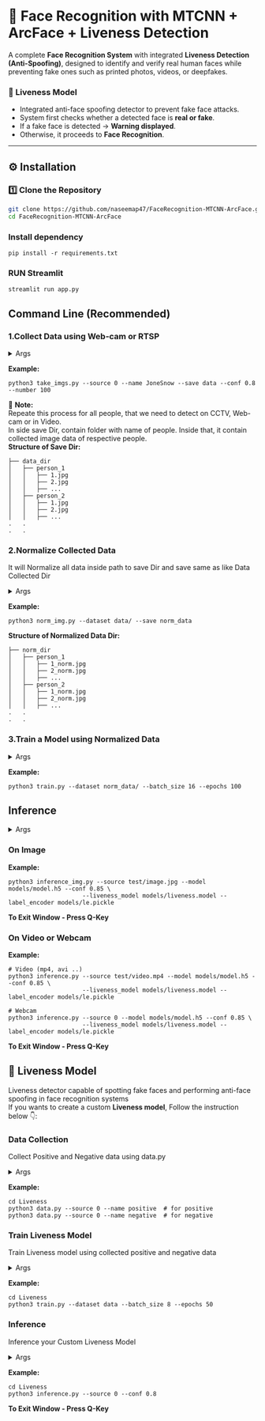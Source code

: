 # 🧠 Face Recognition with MTCNN + ArcFace + Liveness Detection

A complete **Face Recognition System** with integrated **Liveness Detection (Anti-Spoofing)**, designed to identify and verify real human faces while preventing fake ones such as printed photos, videos, or deepfakes.

### 🧬 Liveness Model
- Integrated anti-face spoofing detector to prevent fake face attacks.
- System first checks whether a detected face is **real or fake**.
- If a fake face is detected → **Warning displayed**.
- Otherwise, it proceeds to **Face Recognition**.
---
## ⚙️ Installation
### 1️⃣ Clone the Repository
```bash
git clone https://github.com/naseemap47/FaceRecognition-MTCNN-ArcFace.git
cd FaceRecognition-MTCNN-ArcFace

```
### Install dependency
```
pip install -r requirements.txt
```
### RUN Streamlit
```
streamlit run app.py
```

## Command Line (Recommended)
### 1.Collect Data using Web-cam or RTSP
<details>
  <summary>Args</summary>
  
  `-i`, `--source`: RTSP link or webcam-id <br>
  `-n`, `--name`: name of the person <br>
  `-o`, `--save`: path to save dir <br>
  `-c`, `--conf`: min prediction conf (0<conf<1) <br>
  `-x`, `--number`: number of data wants to collect

</details>

**Example:**
```
python3 take_imgs.py --source 0 --name JoneSnow --save data --conf 0.8 --number 100
```
:book: **Note:** <br>
Repeate this process for all people, that we need to detect on CCTV, Web-cam or in Video.<br>
In side save Dir, contain folder with name of people. Inside that, it contain collected image data of respective people.<br>
**Structure of Save Dir:** <br>
```
├── data_dir
│   ├── person_1
│   │   ├── 1.jpg
│   │   ├── 2.jpg
│   │   ├── ...
│   ├── person_2
│   │   ├── 1.jpg
│   │   ├── 2.jpg
│   │   ├── ...
.   .
.   .
```

### 2.Normalize Collected Data
It will Normalize all data inside path to save Dir and save same as like Data Collected Dir

<details>
  <summary>Args</summary>
  
  `-i`, `--dataset`: path to dataset/dir <br>
  `-o`, `--save`: path to save dir

</details>

**Example:**
```
python3 norm_img.py --dataset data/ --save norm_data
```
**Structure of Normalized Data Dir:** <br>
```
├── norm_dir
│   ├── person_1
│   │   ├── 1_norm.jpg
│   │   ├── 2_norm.jpg
│   │   ├── ...
│   ├── person_2
│   │   ├── 1_norm.jpg
│   │   ├── 2_norm.jpg
│   │   ├── ...
.   .
.   .
```
### 3.Train a Model using Normalized Data

<details>
  <summary>Args</summary>
  
  `-i`, `--dataset`: path to Norm/dir <br>
  `-o`, `--save`: path to save .h5 model, eg: dir/model.h5 <br>
  `-l`, `--le`: path to label encoder <br>
  `-b`, `--batch_size`: batch Size for model training <br>
  `-e`, `--epochs`: Epochs for Model Training

</details>

**Example:**
```
python3 train.py --dataset norm_data/ --batch_size 16 --epochs 100
```

## Inference

<details>
  <summary>Args</summary>
  
  `-i`, `--source`: path to Video or webcam or image <br>
  `-m`, `--model`: path to saved .h5 model, eg: dir/model.h5 <br>
  `-c`, `--conf`: min prediction conf (0<conf<1) <br>
  `-lm`, `--liveness_model`: path to **liveness.model** <br>
  `--le`, `--label_encoder`: path to label encoder

</details>

### On Image 
**Example:**
```
python3 inference_img.py --source test/image.jpg --model models/model.h5 --conf 0.85 \
                     --liveness_model models/liveness.model --label_encoder models/le.pickle
```
**To Exit Window - Press Q-Key**

### On Video or Webcam
**Example:**
```
# Video (mp4, avi ..)
python3 inference.py --source test/video.mp4 --model models/model.h5 --conf 0.85 \
                     --liveness_model models/liveness.model --label_encoder models/le.pickle
```
```
# Webcam
python3 inference.py --source 0 --model models/model.h5 --conf 0.85 \
                     --liveness_model models/liveness.model --label_encoder models/le.pickle
```
**To Exit Window - Press Q-Key**

## 🚀 Liveness Model
Liveness detector capable of spotting fake faces and performing anti-face spoofing in face recognition systems <br>
If you wants to create a custom **Liveness model**,
Follow the instruction below 👇:

### Data Collection
Collect Positive and Negative data using data.py

<details>
  <summary>Args</summary>
  
  `-i`, `--source`: source - Video path or camera-id <br>
  `-n`, `--name`: poitive or negative

</details>

**Example:**
```
cd Liveness
python3 data.py --source 0 --name positive  # for positive
python3 data.py --source 0 --name negative  # for negative
```

### Train Liveness Model
Train Liveness model using collected positive and negative data

<details>
  <summary>Args</summary>
  
  `-d`, `--dataset`: path to input dataset <br>
  `-p`, `--plot`: path to output loss/accuracy plot <br>
  `-lr`, `--learnig_rate`: Learnig Rate for the Model Training <br>
  `-b`, `--batch_size`: batch Size for model training <br>
  `-e`, `--epochs`: Epochs for Model Training

</details>

**Example:**
```
cd Liveness
python3 train.py --dataset data --batch_size 8 --epochs 50
```

### Inference
Inference your Custom Liveness Model

<details>
  <summary>Args</summary>
  
  `-m`, `--model`: path to trained Liveness model <br>
  `-i`, `--source`: source - Video path or camera-id <br>
  `-c`, `--conf`: min prediction conf (0<conf<1)

</details>

**Example:**
```
cd Liveness
python3 inference.py --source 0 --conf 0.8
```
**To Exit Window - Press Q-Key**
